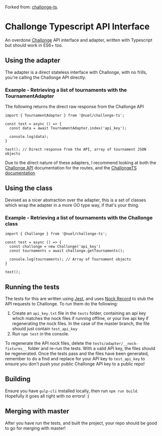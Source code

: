 Forked from: [challonge-ts](https://github.com/EdwardJFox/challonge-ts).

# Challonge Typescript API Interface
An overdone [Challonge](https://challonge.com/) API interface and adapter, written with Typescript but should work in ES6+ too.

## Using the adapter
The adapter is a direct stateless interface with Challonge, with no frills, you're calling the Challonge API directly.

### Example - Retrieving a list of tournaments with the TournamentAdapter
The following returns the direct raw response from the Challonge API
```
import { TournamentAdapter } from '@nuel/challonge-ts';

const test = async () => {
  const data = await TournamentAdapter.index('api_key');

  console.log(data);
}

test(); // Direct response from the API, array of tournament JSON objects
```

Due to the direct nature of these adapters, I recommend looking at both the [Challonge API](https://api.challonge.com/v1) documentation for the routes, and the [ChallongeTS documentation](https://edwardjfox.github.io/challonge-ts/) 

## Using the class
Devised as a nicer abstraction over the adapter, this is a set of classes which wrap the adapter in a more OO type way, if that's your thing.

### Example - Retrieving a list of tournaments with the Challonge class

```
import { Challonge } from '@nuel/challonge-ts';

const test = async () => {
  const challonge = new Challonge('api_key')
  const tournaments = await challonge.getTournaments();

  console.log(tournaments); // Array of Tournament objects
}

test();
```

## Running the tests
The tests for this are written using [Jest](https://jestjs.io/), and uses [Nock Record](https://www.npmjs.com/package/nock-record) to stub the API requests to Challonge. To run them do the following:

1. Create an `api_key.txt` file in the `tests` folder, containing an api key which matches the nock files if running offline, or your live api key if regenerating the nock files. In the case of the master branch, the file should just contain `test_api_key`
2. Run `npm test` in the console.

To regenerate the API nock files, delete the `tests/adapter/__nock-fixtures__` folder and re-run the tests. With a valid API key, the files should be regenerated. Once the tests pass and the files have been generated, remember to do a find and replace for your API key to `test_api_key` to ensure you don't push your public Challonge API key to a public repo!

## Building
Ensure you have `gulp-cli` installed locally, then run `npm run build`. Hopefully it goes all right with no errors! :)

## Merging with master
After you have run the tests, and built the project, your repo should be good to go for merging with master!
